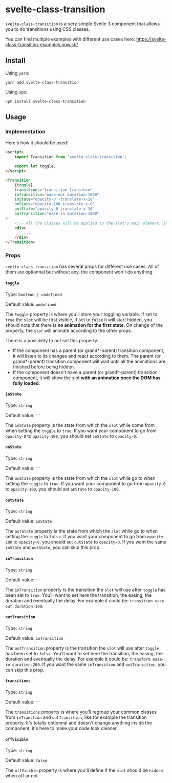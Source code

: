 # svelte-class-transition

`svelte-class-transition` is a very simple Svelte 3 component that allows you to do transitions using CSS classes.

You can find multiple examples with different use cases here: https://svelte-class-transition-examples.now.sh/

## Install

Using `yarn`:

```
yarn add svelte-class-transition
```

Using `npm`:

```
npm install svelte-class-transition
```

## Usage

### Implementation

Here's how it should be used:

```html
<script>
    import Transition from 'svelte-class-transition';

    export let toggle;
</script>

<Transition
    {toggle}
    transitions="transition transform"
    inTransition="ease-out duration-1000"
    inState="opacity-0 -translate-x-16"
    onState="opacity-100 translate-x-0"
    outState="opacity-0 translate-x-16"
    outTransition="ease-in duration-1000"
>
    <!-- All the classes will be applied to the slot's main element, in this case, the div below -->
    <div>
        ...
    </div>
</Transition>
```

### Props

`svelte-class-transition` has several props for different use cases. All of them are optionnal but without any, the component won't do anything.

#### `toggle`

Type: `boolean | undefined`

Default value: `undefined`

The `toggle` property is where you'll store your toggling variable. If set to `true` the `slot` will be first visible, if set to `false` it will start hidden, you should note that there is **no animation for the first state**. On change of the property, the `slot` will animate according to the other props.

There is a possiblity to not set this property:

- If the component has a parent (or grand*-parent) transition component, it will listen to its changes and react according to them. The parent (or grand*-parent) transition component will wait until all the animations are finished before being hidden.
- If the component doesn't have a parent (or grand*-parent) transition component, it will show the slot **with an animation once the DOM has fully loaded**.

#### `inState`

Type: `string`

Default value: `''`

The `inState` property is the state from which the `slot` while come from when setting the `toggle` to `true`. If you want your component to go from `opacity-0` to `opacity-100`, you should set `inState` to `opacity-0`.

#### `onState`

Type: `string`

Default value: `''`

The `onState` property is the state from which the `slot` while go to when setting the `toggle` to `true`. If you want your component to go from `opacity-0` to `opacity-100`, you should set `onState` to `opacity-100`.

#### `outState`

Type: `string`

Default value: `inState`

The `outState` property is the state from which the `slot` while go to when setting the `toggle` to `false`. If you want your component to go from `opacity-100` to `opacity-0`, you should set `outState` to `opacity-0`. If you want the same `inState` and `outState`, you can skip this prop.

#### `inTransition`

Type: `string`

Default value: `''`

The `inTransition` property is the transition the `slot` will use after `toggle` has been set to `true`. You'll want to set here the transition, the easing, the duration and eventually the delay. For example it could be: `transition ease-out duration-300`.

#### `outTransition`

Type: `string`

Default value: `inTransition`

The `outTransition` property is the transition the `slot` will use after `toggle` has been set to `false`. You'll want to set here the transition, the easing, the duration and eventually the delay. For example it could be: `transform ease-in duration-200`. If you want the same `inTransition` and `outTransition`, you can skip this prop.

#### `transitions`

Type: `string`

Default value: `''`

The `transitions` property is where you'll regroup your common classes from `inTranstion` and `outTransition`, like for example the transition property. It's totally optionnal and doesn't change anything inside the component, it's here to make your code look cleaner.

#### `offVisible`

Type: `string`

Default value: `false`

The `offVisible` property is where you'll define if the `slot` should be `hidden` when off or not.
